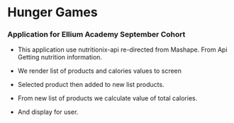 # Hunger Games

### Application for Ellium Academy September Cohort

* This application use nutritionix-api re-directed from Mashape.
From Api Getting nutrition information.

* We render list of products and calories values to screen
* Selected product then added to new list products.
* From new list of products we calculate value of total calories.
* And display for user.

